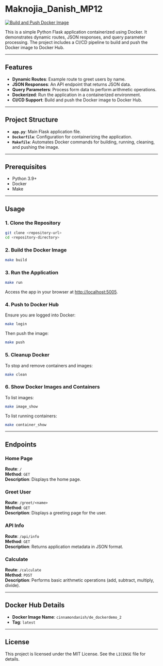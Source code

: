 
# Maknojia_Danish_MP12

[![Build and Push Docker Image](https://github.com/nogibjj/Maknojia_Danish_MP12/actions/workflows/cicd.yml/badge.svg)](https://github.com/nogibjj/Maknojia_Danish_MP12/actions/workflows/cicd.yml)

This is a simple Python Flask application containerized using Docker. It demonstrates dynamic routes, JSON responses, and query parameter processing. The project includes a CI/CD pipeline to build and push the Docker image to Docker Hub.

---

## Features

- **Dynamic Routes**: Example route to greet users by name.
- **JSON Responses**: An API endpoint that returns JSON data.
- **Query Parameters**: Process form data to perform arithmetic operations.
- **Dockerized**: Run the application in a containerized environment.
- **CI/CD Support**: Build and push the Docker image to Docker Hub.

---

## Project Structure

- **`app.py`**: Main Flask application file.
- **`Dockerfile`**: Configuration for containerizing the application.
- **`Makefile`**: Automates Docker commands for building, running, cleaning, and pushing the image.

---

## Prerequisites

- Python 3.9+
- Docker
- Make

---

## Usage

### 1. Clone the Repository
```bash
git clone <repository-url>
cd <repository-directory>
```

### 2. Build the Docker Image
```bash
make build
```

### 3. Run the Application
```bash
make run
```
Access the app in your browser at [http://localhost:5005](http://localhost:5005).

### 4. Push to Docker Hub
Ensure you are logged into Docker:
```bash
make login
```
Then push the image:
```bash
make push
```

### 5. Cleanup Docker
To stop and remove containers and images:
```bash
make clean
```

### 6. Show Docker Images and Containers
To list images:
```bash
make image_show
```

To list running containers:
```bash
make container_show
```

---

## Endpoints

### Home Page
**Route**: `/`  
**Method**: `GET`  
**Description**: Displays the home page.

### Greet User
**Route**: `/greet/<name>`  
**Method**: `GET`  
**Description**: Displays a greeting page for the user.

### API Info
**Route**: `/api/info`  
**Method**: `GET`  
**Description**: Returns application metadata in JSON format.

### Calculate
**Route**: `/calculate`  
**Method**: `POST`  
**Description**: Performs basic arithmetic operations (add, subtract, multiply, divide).

---

## Docker Hub Details

- **Docker Image Name**: `cinnamondanish/de_dockerdemo_2`
- **Tag**: `latest`

---

## License

This project is licensed under the MIT License. See the `LICENSE` file for details.
